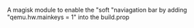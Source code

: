 A magisk module to enable the "soft "naviagation bar by adding "qemu.hw.mainkeys = 1" into the build.prop
